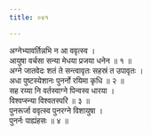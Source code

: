 ```yaml
---
title: ०४१

---
```

अग्नेभ्यावर्तिन्नभि न आ ववृत्स्व ।  
आयुषा वर्चसा सन्या मेधया प्रजया धनेन ॥ १ ॥  
अग्ने जातवेदः शतं ते सन्त्वावृतः सहस्रं त उपावृतः ।  
अधा पुष्टस्येशानः पुनर्नो रयिमा कृधि ॥ २ ॥  
सह रय्या नि वर्तस्वाग्ने पिन्वस्व धारया ।  
विश्वप्स्न्या विश्वतस्परि ॥ ३ ॥  
पुनरूर्जा ववृत्स्व पुनरग्ने विशायुषा ।  
पुनर्नः पाह्यंहसः ॥ ४ ॥  